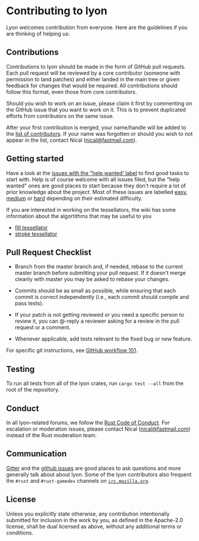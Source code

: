 # Contributing to lyon

Lyon welcomes contribution from everyone. Here are the guidelines if you are
thinking of helping us:

## Contributions

Contributions to lyon should be made in the form of GitHub pull requests.
Each pull request will be reviewed by a core contributor (someone with
permission to land patches) and either landed in the main tree or
given feedback for changes that would be required.
All contributions should follow this format, even those from core contributors.

Should you wish to work on an issue, please claim it first by commenting on
the GitHub issue that you want to work on it. This is to prevent duplicated
efforts from contributors on the same issue.

After your first contribution is merged, your name/handle will be added to the [list
of contributors](https://github.com/nical/lyon/wiki/Contributors). If your name
was forgotten or should you wish to not appear in the list, contact Nical (nical@fastmail.com).

## Getting started

Have a look at the [issues with the "help wanted' label](https://github.com/nical/lyon/issues?q=is%3Aissue+is%3Aopen+label%3A%22help+wanted%22) to find
good tasks to start with. Help is of course welcome with all issues filed, but
the "help wanted" ones are good places to start because they don't require a lot
of prior knowledge about the project. Most of these issues are labelled
[easy](https://github.com/nical/lyon/issues?q=is%3Aissue+is%3Aopen+label%3Aeasy),
[medium](https://github.com/nical/lyon/issues?q=is%3Aissue+is%3Aopen+label%3Amedium) or
[hard](https://github.com/nical/lyon/issues?q=is%3Aissue+is%3Aopen+label%3Ahard) depending
on their estimated difficulty.

If you are interested in working on the tessellators, the wiki has some information
about the algortithms that may be useful to you

 - [fill tessellator](https://github.com/nical/lyon/wiki/Tessellator)
 - [stroke tessellator](https://github.com/nical/lyon/wiki/Stroke-tessellation)

## Pull Request Checklist

- Branch from the master branch and, if needed, rebase to the current master
  branch before submitting your pull request. If it doesn't merge cleanly with
  master you may be asked to rebase your changes.

- Commits should be as small as possible, while ensuring that each commit is
  correct independently (i.e., each commit should compile and pass tests).

- If your patch is not getting reviewed or you need a specific person to review
  it, you can @-reply a reviewer asking for a review in the pull request or a
  comment.

- Whenever applicable, add tests relevant to the fixed bug or new feature.

For specific git instructions, see [GitHub workflow 101](https://github.com/servo/servo/wiki/Github-workflow).

## Testing

To run all tests from all of the lyon crates, run `cargo test --all` from the root of the repository.

## Conduct

In all lyon-related forums, we follow the [Rust Code of Conduct](http://www.rust-lang.org/conduct.html).
For escalation or moderation issues, please contact Nical (nical@fastmail.com) instead of the Rust moderation team.

## Communication

[Gitter](https://gitter.im/lyon-rs/Lobby) and the [github issues](https://github.com/nical/lyon/issues) are good places to ask questions and more generally talk about about lyon. Some of the lyon contributors also frequent the `#rust` and `#rust-gamedev` channels on [`irc.mozilla.org`](https://wiki.mozilla.org/IRC).

## License

Unless you explicitly state otherwise, any contribution intentionally submitted
for inclusion in the work by you, as defined in the Apache-2.0 license, shall be
dual licensed as above, without any additional terms or conditions.
